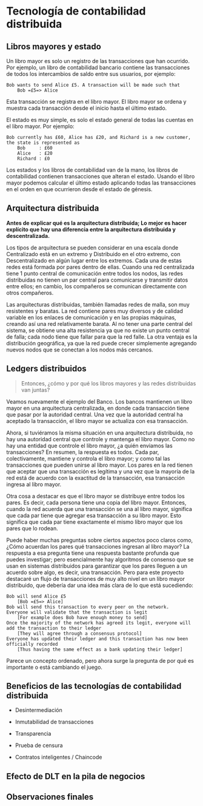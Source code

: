 # Tecnología de contabilidad distribuida

## Libros mayores y estado

Un libro mayor es solo un registro de las transacciones que han ocurrido. Por ejemplo, un libro de contabilidad bancario contiene las transacciones de todos los intercambios de saldo entre sus usuarios, por ejemplo:

```
Bob wants to send Alice £5. A transaction will be made such that
    Bob =£5=> Alice
```

Esta transacción se registra en el libro mayor. El libro mayor se ordena y muestra cada transacción desde el inicio hasta el último estado.

El estado es muy simple, es solo el estado general de todas las cuentas en el libro mayor. Por ejemplo:

```
Bob currently has £60, Alice has £20, and Richard is a new customer, the state is represented as
    Bob     : £60
    Alice   : £20
    Richard : £0
```

Los estados y los libros de contabilidad van de la mano, los libros de contabilidad contienen transacciones que alteran el estado. Usando el libro mayor podemos calcular el último estado aplicando todas las transacciones en el orden en que ocurrieron desde el estado de génesis.

## Arquitectura distribuida

**Antes de explicar qué es la arquitectura distribuida; Lo mejor es hacer explícito que hay una diferencia entre la arquitectura distribuida y descentralizada.**

Los tipos de arquitectura se pueden considerar en una escala donde Centralizado está en un extremo y Distribuido en el otro extremo, con Descentralizado en algún lugar entre los extremos. Cada una de estas redes está formada por pares dentro de ellas. Cuando una red centralizada tiene 1 punto central de comunicación entre todos los nodos, las redes distribuidas no tienen un par central para comunicarse y transmitir datos entre ellos; en cambio, los compañeros se comunican directamente con otros compañeros.

Las arquitecturas distribuidas, también llamadas redes de malla, son muy resistentes y baratas. La red contiene pares muy diversos y de calidad variable en los enlaces de comunicación y en las propias máquinas, creando así una red relativamente barata. Al no tener una parte central del sistema, se obtiene una alta resistencia ya que no existe un punto central de falla; cada nodo tiene que fallar para que la red falle. La otra ventaja es la distribución geográfica, ya que la red puede crecer simplemente agregando nuevos nodos que se conectan a los nodos más cercanos.

## Ledgers distribuidos

> Entonces, ¿cómo y por qué los libros mayores y las redes distribuidas van juntas?

Veamos nuevamente el ejemplo del Banco. Los bancos mantienen un libro mayor en una arquitectura centralizada, en donde cada transacción tiene que pasar por la autoridad central. Una vez que la autoridad central ha aceptado la transacción, el libro mayor se actualiza con esa transacción.

Ahora, si tuviéramos la misma situación en una arquitectura distribuida, no hay una autoridad central que controle y mantenga el libro mayor. Como no hay una entidad que controle el libro mayor, ¿a quién enviamos las transacciones? En resumen, la respuesta es todos. Cada par, colectivamente, mantiene y controla el libro mayor; y como tal las transacciones que pueden unirse al libro mayor. Los pares en la red tienen que aceptar que una transacción es legítima y una vez que la mayoría de la red está de acuerdo con la exactitud de la transacción, esa transacción ingresa al libro mayor.

Otra cosa a destacar es que el libro mayor se distribuye entre todos los pares. Es decir, cada persona tiene una copia del libro mayor. Entonces, cuando la red acuerda que una transacción se una al libro mayor, significa que cada par tiene que agregar esa transacción a su libro mayor. Esto significa que cada par tiene exactamente el mismo libro mayor que los pares que lo rodean.

Puede haber muchas preguntas sobre ciertos aspectos poco claros como, ¿Cómo acuerdan los pares qué transacciones ingresan al libro mayor? La respuesta a esa pregunta tiene una respuesta bastante profunda que puedes investigar; pero esencialmente hay algoritmos de consenso que se usan en sistemas distribuidos para garantizar que los pares lleguen a un acuerdo sobre algo, es decir, una transacción. Pero para este proyecto destacaré un flujo de transacciones de muy alto nivel en un libro mayor distribuido, que debería dar una idea más clara de lo que está sucediendo:

```
Bob will send Alice £5
    [Bob =£5=> Alice]
Bob will send this transaction to every peer on the network.
Everyone will validate that the transaction is legit
    [For example does Bob have enough money to send]
Once the majority of the network has agreed its legit, everyone will add the transaction to their ledger
    [They will agree through a consensus protocol]
Everyone has updated their ledger and this transaction has now been officially recorded
    [Thus having the same effect as a bank updating their ledger]
```

Parece un concepto ordenado, pero ahora surge la pregunta de por qué es importante o está cambiando el juego.

## Beneficios de las tecnologías de contabilidad distribuida

- Desintermediación

- Inmutabilidad de transacciones

- Transparencia

- Prueba de censura

- Contratos inteligentes / Chaincode

## Efecto de DLT en la pila de negocios

## Observaciones finales

